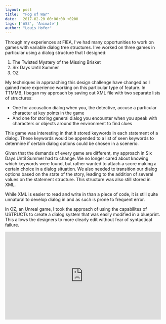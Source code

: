 ```yaml
---
layout: post
title:  "Fog of War"
date:   2017-02-20 00:00:00 +0200
tags: ['AS3', 'Animate']
author: "Louis Hofer"
---
```


Through my experiences at FIEA, I've had many opportunities to work on games with variable dialog tree structures.
I've worked on three games in particular using a dialog structure that I designed:
1. The Twisted Mystery of the Missing Brisket
2. Six Days Until Summer
3. OZ

My techniques in approaching this design challenge have changed as I gained more experience working on this particular type of feature.
In TTMMB, I began my approach by saving out XML file with two separate lists of structures:
* One for accusation dialog when you, the detective, accuse a particular character at key points in the game
* And one for storing general dialog you encounter when you speak with characters or objects around the environment to find clues

This game was interesting in that it stored keywords in each statement of a dialog.
These keywords would be appended to a list of seen keywords to determine if certain dialog options could be chosen in a scenerio.

Given that the demands of every game are different, my approach in Six Days Until Summer had to change.
We no longer cared about knowing which keywords were found, but rather wanted to attach a score making a certain choice in a dialog situation.
We also needed to transition our dialog options based on the state of the story, leading to the addition of several values on the statement structure.
This structure was also still stored in XML.

While XML is easier to read and write in than a piece of code, it is still quite unnatural to develop dialog in and as such is prone to frequent error.

In OZ, an Unreal game, I took the approach of using the capabilites of USTRUCTs to create a dialog system that was easily modified in a blueprint.
This allows the designers to more clearly edit without fear of syntactical failure.

<div style="position:relative;height:0;padding-bottom:56.25%"><iframe src="https://www.youtube.com/embed/R_FQU4KzN7A?ecver=2" style="position:absolute;width:100%;height:100%;left:0" width="640" height="360" frameborder="0" allowfullscreen></iframe></div>
